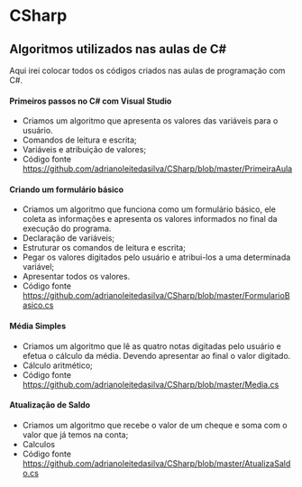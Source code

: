 # CSharp
## Algoritmos utilizados nas aulas de C#

Aqui irei colocar todos os códigos criados nas aulas de programação com C#.

#### Primeiros passos no C# com Visual Studio
- Criamos um algoritmo que apresenta os valores das variáveis para o usuário. 
- Comandos de leitura e escrita;
- Variáveis e atribuição de valores;
- Código fonte https://github.com/adrianoleitedasilva/CSharp/blob/master/PrimeiraAula

#### Criando um formulário básico
- Criamos um algoritmo que funciona como um formulário básico, ele coleta as informações e apresenta os valores informados no final da execução do programa. 
- Declaração de variáveis;
- Estruturar os comandos de leitura e escrita;
- Pegar os valores digitados pelo usuário e atribui-los a uma determinada variável;
- Apresentar todos os valores.
- Código fonte https://github.com/adrianoleitedasilva/CSharp/blob/master/FormularioBasico.cs

#### Média Simples
- Criamos um algoritmo que lê as quatro notas digitadas pelo usuário e efetua o cálculo da média. Devendo apresentar ao final o valor digitado.
- Cálculo aritmético;
- Código fonte https://github.com/adrianoleitedasilva/CSharp/blob/master/Media.cs

#### Atualização de Saldo
- Criamos um algoritmo que recebe o valor de um cheque e soma com o valor que já temos na conta;
- Calculos
- Código fonte https://github.com/adrianoleitedasilva/CSharp/blob/master/AtualizaSaldo.cs

